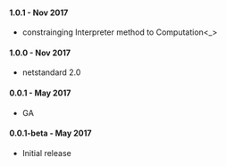 #### 1.0.1 - Nov 2017
* constrainging Interpreter method to Computation<_>

#### 1.0.0 - Nov 2017
* netstandard 2.0

#### 0.0.1 - May 2017
* GA

#### 0.0.1-beta - May 2017
* Initial release
